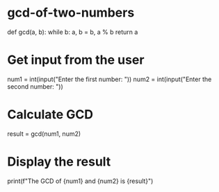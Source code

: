 # gcd-of-two-numbers
def gcd(a, b):
    while b:
        a, b = b, a % b
    return a

# Get input from the user
num1 = int(input("Enter the first number: "))
num2 = int(input("Enter the second number: "))

# Calculate GCD
result = gcd(num1, num2)

# Display the result
print(f"The GCD of {num1} and {num2} is {result}")
